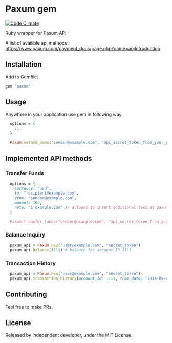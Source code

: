 # Paxum gem

[![Code Climate](https://codeclimate.com/github/Mehonoshin/paxum.png)](https://codeclimate.com/github/Mehonoshin/paxum)

Ruby wrapper for Paxum API

A list of availible api methods: https://www.paxum.com/payment_docs/page.php?name=apiIntroduction

## Installation

Add to Gemfile:

```ruby
gem 'paxum'
```
## Usage

Anywhere in your application use gem in following way:

```ruby
  options = {
    ...
  }

  Paxum.method_name("sender@example.com", "api_secret_token_from_your_paxum_profile_page", options)

```

## Implemented API methods

### Transfer Funds
```ruby
  options = {
    currency: "usd",
    to: "recipient@example.com",
    from: "sender@example.com",
    amount: 100,
    note: "1 example.com" // allowes to insert additional text at paxum transaction description field
  }

  Paxum.transfer_funds("sender@example.com", "api_secret_token_from_your_paxum_profile_page", options)
```

### Balance Inquiry
```ruby
  paxum_api = Paxum.new("user@example.com", "secret_token")
  paxum_api.balance(1111) # balance for account ID 1111
```

### Transaction History
```ruby
  paxum_api = Paxum.new("user@example.com", "secret_token")
  paxum_api.transaction_history(account_id: 1111, from_date: '2014-09-01', to_date: '2014-09-25') # transaction_history for account ID 1111
```


## Contributing

Feel free to make PRs.

## License

Released by independent developer, under the MIT License.
